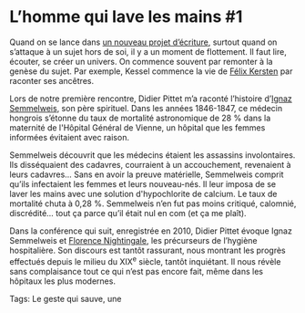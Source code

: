 # L&#8217;homme qui lave les mains #1

Quand on se lance dans [un nouveau projet d’écriture](http://blog.tcrouzet.com/tag/lhomme-qui-lave-les-mains/), surtout quand on s’attaque à un sujet hors de soi, il y a un moment de flottement. Il faut lire, écouter, se créer un univers. On commence souvent par remonter à la genèse du sujet. Par exemple, Kessel commence la vie de [Félix Kersten](http://fr.wikipedia.org/wiki/Felix_Kersten) par raconter ses ancêtres.

Lors de notre première rencontre, Didier Pittet m’a raconté l’histoire d’[Ignaz Semmelweis](http://fr.wikipedia.org/wiki/Ignace_Philippe_Semmelweis), son père spirituel. Dans les années 1846-1847, ce médecin hongrois s’étonne du taux de mortalité astronomique de 28 % dans la maternité de l'Hôpital Général de Vienne, un hôpital que les femmes informées évitaient avec raison.

Semmelweis découvrit que les médecins étaient les assassins involontaires. Ils disséquaient des cadavres, courraient à un accouchement, revenaient à leurs cadavres… Sans en avoir la preuve matérielle, Semmelweis comprit qu’ils infectaient les femmes et leurs nouveau-nés. Il leur imposa de se laver les mains avec une solution d'hypochlorite de calcium. Le taux de mortalité chuta à 0,28 %. Semmelweis n’en fut pas moins critiqué, calomnié, discrédité… tout ça parce qu’il était nul en com (et ça me plaît).

Dans la conférence qui suit, enregistrée en 2010, Didier Pittet évoque Ignaz Semmelweis et [Florence Nightingale](http://fr.wikipedia.org/wiki/Florence_Nightingale), les précurseurs de l’hygiène hospitalière. Son discours est tantôt rassurant, nous montrant les progrès effectués depuis le milieu du XIX<sup>e</sup> siècle, tantôt inquiétant. Il nous révèle sans complaisance tout ce qui n’est pas encore fait, même dans les hôpitaux les plus modernes.

Tags: Le geste qui sauve, une